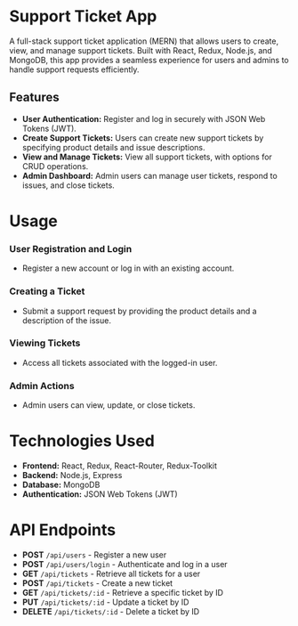 # Support Ticket App

A full-stack support ticket application (MERN) that allows users to create, view, and manage support tickets. Built with React, Redux, Node.js, and MongoDB, this app provides a seamless experience for users and admins to handle support requests efficiently.

## Features

- **User Authentication:** Register and log in securely with JSON Web Tokens (JWT).
- **Create Support Tickets:** Users can create new support tickets by specifying product details and issue descriptions.
- **View and Manage Tickets:** View all support tickets, with options for CRUD operations.
- **Admin Dashboard:** Admin users can manage user tickets, respond to issues, and close tickets.

# Usage

### User Registration and Login

- Register a new account or log in with an existing account.

### Creating a Ticket

- Submit a support request by providing the product details and a description of the issue.

### Viewing Tickets

- Access all tickets associated with the logged-in user.

### Admin Actions

- Admin users can view, update, or close tickets.

# Technologies Used

- **Frontend:** React, Redux, React-Router, Redux-Toolkit
- **Backend:** Node.js, Express
- **Database:** MongoDB
- **Authentication:** JSON Web Tokens (JWT)

# API Endpoints

- **POST** `/api/users` - Register a new user
- **POST** `/api/users/login` - Authenticate and log in a user
- **GET** `/api/tickets` - Retrieve all tickets for a user
- **POST** `/api/tickets` - Create a new ticket
- **GET** `/api/tickets/:id` - Retrieve a specific ticket by ID
- **PUT** `/api/tickets/:id` - Update a ticket by ID
- **DELETE** `/api/tickets/:id` - Delete a ticket by ID
